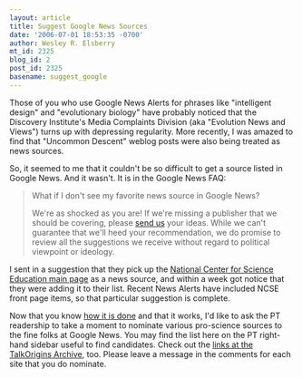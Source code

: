 ```yaml
---
layout: article
title: Suggest Google News Sources
date: '2006-07-01 18:53:35 -0700'
author: Wesley R. Elsberry
mt_id: 2325
blog_id: 2
post_id: 2325
basename: suggest_google
---
```

Those of you who use Google News Alerts for phrases like "intelligent design" and "evolutionary biology" have probably noticed that the Discovery Institute's Media Complaints Division (aka "Evolution News and Views") turns up with depressing regularity. More recently, I was amazed to find that "Uncommon Descent" weblog posts were also being treated as news sources.

So, it seemed to me that it couldn't be so difficult to get a source listed in Google News. And it wasn't. It is in the Google News FAQ:

> What if I don't see my favorite news source in Google News?
> 
> We're as shocked as you are! If we're missing a publisher that we should be covering, please [send us](http://www.google.com/support/news?hl=en) your ideas. While we can't guarantee that we'll heed your recommendation, we do promise to review all the suggestions we receive without regard to political viewpoint or ideology.

I sent in a suggestion that they pick up the [National Center for Science Education main page](http://ncseweb.org) as a news source, and within a week got notice that they were adding it to their list. Recent News Alerts have included NCSE front page items, so that particular suggestion is complete.

Now that you know [how it is done](http://www.google.com/support/news?hl=en) and that it works, I'd like to ask the PT readership to take a moment to nominate various pro-science sources to the fine folks at Google News. You may find the list here on the PT right-hand sidebar useful to find candidates. Check out the [links at the TalkOrigins Archive](http://www.talkorigins.org/origins/other-links.html), too. Please leave a message in the comments for each site that you do nominate.
